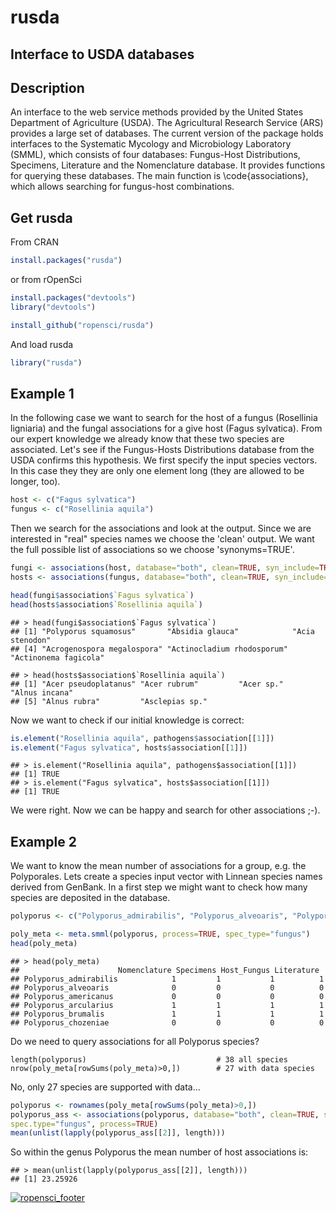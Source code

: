rusda
=======
## Interface to USDA databases

## Description
An interface to the web service methods provided by the United States Department of Agriculture (USDA). The Agricultural Research Service (ARS) provides a large set of databases. The current version of the package holds interfaces to the Systematic Mycology and Microbiology Laboratory (SMML), which consists of four databases: Fungus-Host Distributions, Specimens, Literature and the Nomenclature database. It provides functions for querying these databases. The main function is \code{associations}, which allows searching for fungus-host combinations.

## Get rusda
From CRAN
```r
install.packages("rusda")
```
or from rOpenSci
```r
install.packages("devtools")
library("devtools")

install_github("ropensci/rusda")
```
And load rusda
```r
library("rusda")
```
## Example 1
In the following case we want to search for the host of a fungus (Rosellinia ligniaria) and the fungal associations for a give host (Fagus sylvatica). From our expert knowledge we already know that these two species are associated. Let's see if the Fungus-Hosts Distributions database from the USDA confirms this hypothesis. 
We first specify the input species vectors. In this case they they are only one element long (they are allowed to be longer, too).
```r
host <- c("Fagus sylvatica")
fungus <- c("Rosellinia aquila")
```
Then we search for the associations and look at the output. Since we are interested in "real" species names we choose the 'clean' output. We want the full possible list of associations so we choose 'synonyms=TRUE'. 
```r
fungi <- associations(host, database="both", clean=TRUE, syn_include=TRUE, spec_type="plant", process=TRUE)
hosts <- associations(fungus, database="both", clean=TRUE, syn_include=TRUE, spec_type="fungus",process=TRUE)

head(fungi$association$`Fagus sylvatica`)
head(hosts$association$`Rosellinia aquila`)
```

```
## > head(fungi$association$`Fagus sylvatica`)
## [1] "Polyporus squamosus"       "Absidia glauca"            "Acia stenodon"            
## [4] "Acrogenospora megalospora" "Actinocladium rhodosporum" "Actinonema fagicola"

## > head(hosts$association$`Rosellinia aquila`)
## [1] "Acer pseudoplatanus" "Acer rubrum"         "Acer sp."            "Alnus incana"       
## [5] "Alnus rubra"         "Asclepias sp." 
```

Now we want to check if our initial knowledge is correct:
```r
is.element("Rosellinia aquila", pathogens$association[[1]])
is.element("Fagus sylvatica", hosts$association[[1]])
```

```
## > is.element("Rosellinia aquila", pathogens$association[[1]])
## [1] TRUE
## > is.element("Fagus sylvatica", hosts$association[[1]])
## [1] TRUE
```
We were right. Now we can be happy and search for other associations ;-).

## Example 2
We want to know the mean number of associations for a group, e.g. the Polyporales. Lets create a species input vector with Linnean species names derived from GenBank. In a first step we might want to check how many species are deposited in the database.
```r
polyporus <- c("Polyporus_admirabilis", "Polyporus_alveoaris", "Polyporus_americanus", "Polyporus_arcularius", "Polyporus_brumalis", "Polyporus_chozeniae", "Polyporus_ciliatus", "Polyporus_corylinus", "Polyporus_craterellus", "Polyporus_dictyopus", "Polyporus_favescens", "Polyporus_fraxineus", "Polyporus_gayanus", "Polyporus_grammocephalus", "Polyporus_guianensis", "Polyporus_lepideus", "Polyporus_leprieurii", "Polyporus_leptocephalus", "Polyporus_longiporus", "Polyporus_melanopus", "Polyporus_meridionalis", "Polyporus_pinsitus", "Polyporus_pseudobetulinus", "Polyporus_radicatus", "Polyporus_rhizophilus", "Polyporus_squamosus", "Polyporus_squamulosus", "Polyporus_submelanopus", "Polyporus_subvarius", "Polyporus_tenuiculus", "Polyporus_tessellatus", "Polyporus_tricholoma", "Polyporus_tuberaster", "Polyporus_tubiformis", "Polyporus_udus", "Polyporus_umbellatus", "Polyporus_varius", "Polyporus_virgatus")

poly_meta <- meta.smml(polyporus, process=TRUE, spec_type="fungus")
head(poly_meta)
```
```
## > head(poly_meta)
##                      Nomenclature Specimens Host_Fungus Literature
## Polyporus_admirabilis            1         1           1          1
## Polyporus_alveoaris              0         0           0          0
## Polyporus_americanus             0         0           0          0
## Polyporus_arcularius             1         1           1          1
## Polyporus_brumalis               1         1           1          1
## Polyporus_chozeniae              0         0           0          0
```
Do we need to query associations for all Polyporus species?

```
length(polyporus)                             # 38 all species
nrow(poly_meta[rowSums(poly_meta)>0,])        # 27 with data species
```
No, only 27 species are supported with data...
```r
polyporus <- rownames(poly_meta[rowSums(poly_meta)>0,])
polyporus_ass <- associations(polyporus, database="both", clean=TRUE, syn.include=TRUE,
spec.type="fungus", process=TRUE)
mean(unlist(lapply(polyporus_ass[[2]], length)))
```
So within the genus Polyporus the mean number of host associations is:
```
## > mean(unlist(lapply(polyporus_ass[[2]], length)))
## [1] 23.25926
```


[![ropensci_footer](http://ropensci.org/public_images/github_footer.png)](http://ropensci.org)
